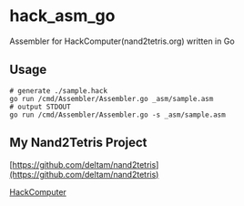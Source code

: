 # hack_asm_go

Assembler for HackComputer(nand2tetris.org) written in Go

## Usage

```
# generate ./sample.hack
go run /cmd/Assembler/Assembler.go _asm/sample.asm
# output STDOUT
go run /cmd/Assembler/Assembler.go -s _asm/sample.asm
```

## My Nand2Tetris Project

[https://github.com/deltam/nand2tetris](https://github.com/deltam/nand2tetris)

[HackComputer](https://github.com/deltam/nand2tetris/blob/master/05)
